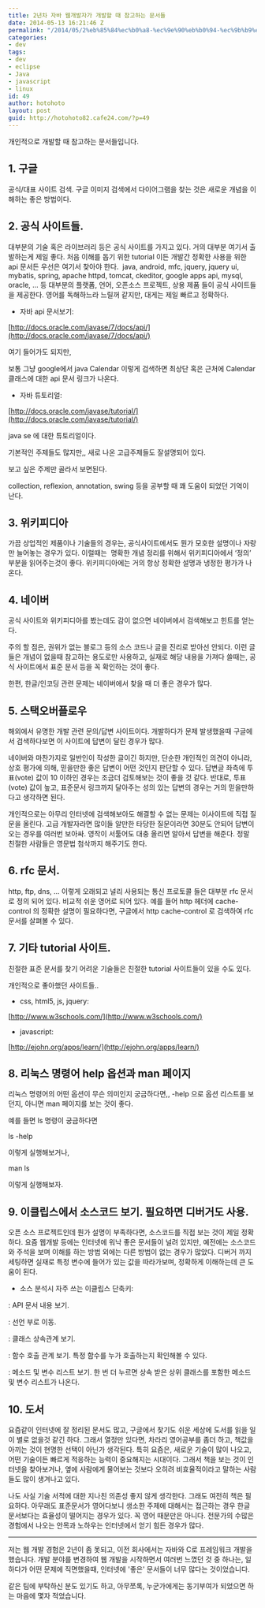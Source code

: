 ```yaml
---
title: 2년차 자바 웹개발자가 개발할 때 참고하는 문서들
date: 2014-05-13 16:21:46 Z
permalink: "/2014/05/2%eb%85%84%ec%b0%a8-%ec%9e%90%eb%b0%94-%ec%9b%b9%ea%b0%9c%eb%b0%9c%ec%9e%90%ea%b0%80-%ea%b0%9c%eb%b0%9c%ed%95%a0-%eb%95%8c-%ec%b0%b8%ea%b3%a0%ed%95%98%eb%8a%94-%eb%ac%b8%ec%84%9c%eb%93%a4/"
categories:
- dev
tags:
- dev
- eclipse
- Java
- javascript
- linux
id: 49
author: hotohoto
layout: post
guid: http://hotohoto82.cafe24.com/?p=49
---
```


개인적으로 개발할 때 참고하는 문서들입니다.

## 1. 구글

공식/대표 사이트 검색. 구글 이미지 검색에서 다이어그램을 찾는 것은 새로운 개념을 이해하는 좋은 방법이다.

## 2. 공식 사이트들.

대부분의 기술 혹은 라이브러리 등은 공식 사이트를 가지고 있다. 거의 대부분 여기서 출발하는게 제일 좋다. 처음 이해를 돕기 위한 tutorial 이든 개발간 정확한 사용을 위한 api 문서든 우선은 여기서 찾아야 한다.  java, android, mfc, jquery, jquery ui, mybatis, spring, apache httpd, tomcat, ckeditor, google apps api, mysql, oracle, ... 등 대부분의 플랫폼, 언어, 오픈소스 프로젝트, 상용 제품 들이 공식 사이트들을 제공한다. 영어를 독해하느라 느릴꺼 같지만, 대게는 제일 빠르고 정확하다.

* 자바 api 문서보기:

[http://docs.oracle.com/javase/7/docs/api/](http://docs.oracle.com/javase/7/docs/api/)

여기 들어가도 되지만,

보통 그냥 google에서 java Calendar 이렇게 검색하면 최상단 혹은 근처에 Calendar 클래스에 대한 api 문서 링크가 나온다.

* 자바 튜토리얼:

[http://docs.oracle.com/javase/tutorial/](http://docs.oracle.com/javase/tutorial/)

java se 에 대한 튜토리얼이다.

기본적인 주제들도 많지만,, 새로 나온 고급주제들도 잘설명되어 있다.

보고 싶은 주제만 골라서 보면된다.

collection, reflexion, annotation, swing 등을 공부할 때 꽤 도움이 되었던 기억이 난다.

## 3. 위키피디아

가끔 상업적인 제품이나 기술들의 경우는, 공식사이트에서도 뭔가 모호한 설명이나 자랑만 늘어놓는 경우가 있다. 이럴때는  명확한 개념 정리를 위해서 위키피디아에서 ‘정의’ 부분을 읽어주는것이 좋다. 위키피디아에는 거의 항상 정확한 설명과 냉정한 평가가 나온다.

## 4. 네이버

공식 사이트와 위키피디아를 봤는데도 감이 없으면 네이버에서 검색해보고 힌트를 얻는다.

주의 할 점은, 권위가 없는 블로그 등의 소스 코드나 글을 진리로 받아선 안되다. 이런 글들은 개념이 없을때 참고하는 용도로만 사용하고, 실재로 해당 내용을 가져다 쓸때는, 공식 사이트에서 표준 문서 등을 꼭 확인하는 것이 좋다.

한편, 한글/인코딩 관련 문제는 네이버에서 찾을 때 더 좋은 경우가 많다.

## 5. 스택오버플로우

해외에서 유명한 개발 관련 문의/답변 사이트이다. 개발하다가 문제 발생했을때 구글에서 검색하다보면 이 사이트에 답변이 달린 경우가 많다.

네이버와 마찬가지로 일반인이 작성한 글이긴 하지만, 단순한 개인적인 의견이 아니라, 상호 평가에 의해, 믿을만한 좋은 답변이 어떤 것인지 판단할 수 있다. 답변글 좌측에 투표(vote) 값이 10 이하인 경우는 조금더 검토해보는 것이 좋을 것 같다. 반대로, 투표(vote) 값이 높고, 표준문서 링크까지 달아주는 성의 있는 답변의 경우는 거의 믿을만하다고 생각하면 된다.

개인적으로는 아무리 인터넷에 검색해보아도 해결할 수 없는 문제는 이사이트에 직접 질문을 올린다. 고급 개발자라면 많이들 알만한 타당한 질문이라면 30분도 안되어 답변이 오는 경우를 여러번 보아싸. 영작이 서툴어도 대충 올리면 알아서 답변을 해준다. 정말 친절한 사람들은 영문법 첨삭까지 해주기도 한다.

## 6. rfc 문서.

http, ftp, dns, … 이렇게 오래되고 널리 사용되는 통신 프로토콜 들은 대부분 rfc 문서로 정의 되어 있다. 비교적 쉬운 영어로 되어 있다. 예를 들어 http 헤더에 cache-control 의 정확한 설명이 필요하다면, 구글에서 http cache-control 로 검색하여 rfc 문서를 살펴볼 수 있다.

## 7. 기타 tutorial 사이트.

친절한 표준 문서를 찾기 어려운 기술들은 친절한 tutorial 사이트들이 있을 수도 있다.

개인적으로 좋아했던 사이트들..

* css, html5, js, jquery:

[http://www.w3schools.com/](http://www.w3schools.com/)

* javascript:

[http://ejohn.org/apps/learn/](http://ejohn.org/apps/learn/)

## 8. 리눅스 명령어 help 옵션과 man 페이지

리눅스 명령어의 어떤 옵션이 무슨 의미인지 궁금하다면,, -help 으로 옵션 리스트를 보던지, 아니면 man 페이지를 보는 것이 좋다.

예를 들면 ls 명령이 궁금하다면

ls -help

이렇게 실행해보거나,

man ls

이렇게 실행해보자.

## 9. 이클립스에서 소스코드 보기. 필요하면 디버거도 사용.

오픈 소스 프로젝트인데 뭔가 설명이 부족하다면, 소스코드를 직접 보는 것이 제일 정확하다. 요즘 웹개발 등에는 인터넷에 워낙 좋은 문서들이 널려 있지만, 예전에는 소스코드와 주석을 보며 이해를 하는 방법 외에는 다른 방법이 없는 경우가 많았다. 디버거 까지 세팅하면 실재로 특정 변수에 들어가 있는 값을 따라가보며, 정확하게 이해하는데 큰 도움이 된다.

* 소스 분석시 자주 쓰는 이클립스 단축키:

: API 문서 내용 보기.

: 선언 부로 이동.

: 클래스 상속관계 보기.

: 함수 호출 관계 보기. 특정 함수를 누가 호출하는지 확인해볼 수 있다.

: 메소드 및 변수 리스트 보기. 한 번 더 누르면 상속 받은 상위 클래스를 포함한 메소드 및 변수 리스트가 나온다.

## 10. 도서

요즘같이 인터넷에 잘 정리된 문서도 많고, 구글에서 찾기도 쉬운 세상에 도서를 읽을 일이 별로 없을것 같긴 하다. 그래서 열정만 있다면, 차라리 영어공부를 좀더 하고, 책값을 아끼는 것이 현명한 선택이 아닌가 생각된다. 특히 요즘은, 새로운 기술이 많이 나오고, 어떤 기술이든 빠르게 적응하는 능력이 중요해지는 시대이다. 그래서 책을 보는 것이 인터넷을 찾아보거나, 옆에 사람에게 물어보는 것보다 오히려 비효율적이라고 말하는 사람들도 많이 생겨나고 있다.

나도 사실 기술 서적에 대한 지나친 의존성 좋지 않게 생각한다. 그래도 여전히 책은 필요하다. 아무래도 표준문서가 영어다보니 생소한 주제에 대해서는 접근하는 경우 한글 문서보다는 효율성이 떨어지는 경우가 있다. 꼭 영어 때문만은 아니다. 전문가의 수많은 경험에서 나오는 안목과 노하우는 인터넷에서 얻기 힘든 경우가 많다.

---

저는 웹 개발 경험은 2년이 좀 못되고, 이전 회사에서는 자바와 C로 프레임워크 개발을 했습니다. 개발 분야를 변경하여 웹 개발을 시작하면서 여러번 느꼈던 것 중 하나는, 일하다가 어떤 문제에 직면했을때, 인터넷에 '좋은' 문서들이 너무 많다는 것이었습니다.

같은 팀에 부탁하신 분도 있기도 하고, 아무쪼록, 누군가에게는 동기부여가 되었으면 하는 마음에 몇자 적었습니다.
